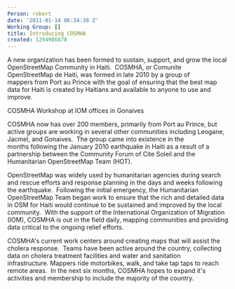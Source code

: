 ```yaml
---
Person: robert
date: '2011-01-14 06:34:38 Z'
Working Group: []
title: Introducing COSMHA
created: 1294986878
---
```

<p id="_mcePaste">A new organization has been formed to sustain, support, and grow the local OpenStreetMap Community&nbsp;in Haiti. &nbsp;COSMHA, or Comunite OpenStreetMap de Haiti, was formed in late 2010 by a group of mappers&nbsp;from Port au Prince with the goal of ensuring that the best map data for Haiti is created by Haitians&nbsp;and available to anyone to use and improve.</p><p><img src="/sites/default/files/imagecache/update_content/wp-content/uploads/2011/01/imagec-osm.ha_.jpg" alt="">COSMHA Workshop at IOM offices in Gonaives</p><p>COSMHA now has over 200 members, primarily from Port au Prince, but active groups are working in several&nbsp;other communities including Leogane, Jacmel, and Gonaives. &nbsp;The group came into existence in the months&nbsp;following the January 2010 earthquake in Haiti as a result of a partnership between the Community Forum&nbsp;of Cite Soleil and the Humanitarian OpenStreetMap Team (HOT).</p><p id="_mcePaste">OpenStreetMap was widely used by humanitarian agencies during search and rescue efforts and response planning&nbsp;in the days and weeks following the earthquake. &nbsp;Following the initial emergency, the Humanitarian OpenStreetMap&nbsp;Team began work to ensure that the rich and detailed data in OSM for Haiti would continue to be sustained and improved&nbsp;by the local community. &nbsp;With the support of the International Organization of Migration (IOM), COSMHA is out in the&nbsp;field daily, mapping communities and providing data critical to the ongoing relief efforts.</p><p id="_mcePaste">COSMHA's current work centers around creating maps that will assist the cholera response. &nbsp;Teams have been&nbsp;active around the country, collecting data on cholera treatment facilities and water and sanitation infrastructure.&nbsp;Mappers ride motorbikes, walk, and take tap taps to reach remote areas. &nbsp;In the next six months, COSMHA hopes to expand&nbsp;it's activities and membership to include the majority of the country.</p>
